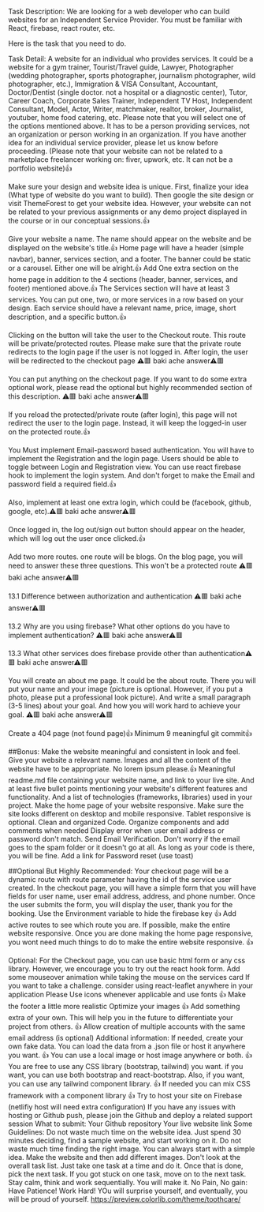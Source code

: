 Task Description:
We are looking for a web developer who can build websites for an Independent Service Provider. You must be familiar with React, firebase, react router, etc.

Here is the task that you need to do.

Task Detail:
A website for an individual who provides services. It could be a website for a gym trainer, Tourist/Travel guide, Lawyer, Photographer (wedding photographer, sports photographer, journalism photographer, wild photographer, etc.), Immigration & VISA Consultant, Accountant, Doctor/Dentist (single doctor. not a hospital or a diagnostic center), Tutor, Career Coach, Corporate Sales Trainer, Independent TV Host, Independent Consultant, Model, Actor, Writer, matchmaker, realtor, broker, Journalist, youtuber, home food catering, etc. Please note that you will select one of the options mentioned above. It has to be a person providing services, not an organization or person working in an organization. If you have another idea for an individual service provider, please let us know before proceeding. (Please note that your website can not be related to a marketplace freelancer working on: fiver, upwork, etc. It can not be a portfolio website)👍

Make sure your design and website idea is unique. First, finalize your idea (What type of website do you want to build). Then google the site design or visit ThemeForest to get your website idea. However, your website can not be related to your previous assignments or any demo project displayed in the course or in our conceptual sessions.👍

Give your website a name. The name should appear on the website and be displayed on the website's title.👍
Home page will have a header (simple navbar), banner, services section, and a footer. The banner could be static or a carousel. Either one will be alright.👍
Add One extra section on the home page in addition to the 4 sections (header, banner, services, and footer) mentioned above.👍
The Services section will have at least 3 services. You can put one, two, or more services in a row based on your design. Each service should have a relevant name, price, image, short description, and a specific button.👍

Clicking on the button will take the user to the Checkout route. This route will be private/protected routes. Please make sure that the private route redirects to the login page if the user is not logged in. After login, the user will be redirected to the checkout page ⚠🟥 baki ache answer⚠🟥

You can put anything on the checkout page. If you want to do some extra optional work, please read the optional but highly recommended section of this description. ⚠🟥 baki ache answer⚠🟥

If you reload the protected/private route (after login), this page will not redirect the user to the login page. Instead, it will keep the logged-in user on the protected route.👍

You Must implement Email-password based authentication. You will have to implement the Registration and the login page. Users should be able to toggle between Login and Registration view. You can use react firebase hook to implement the login system. And don't forget to make the Email and password field a required field.👍

Also, implement at least one extra login, which could be (facebook, github, google, etc).⚠🟥 baki ache answer⚠🟥

Once logged in, the log out/sign out button should appear on the header, which will log out the user once clicked.👍

Add two more routes. one route will be blogs. On the blog page, you will need to answer these three questions. This won't be a protected route ⚠🟥 baki ache answer⚠🟥

13.1 Difference between authorization and authentication ⚠🟥 baki ache answer⚠🟥

13.2 Why are you using firebase? What other options do you have to implement authentication? ⚠🟥 baki ache answer⚠🟥

13.3 What other services does firebase provide other than authentication⚠🟥 baki ache answer⚠🟥

You will create an about me page. It could be the about route. There you will put your name and your image (picture is optional. However, if you put a photo, please put a professional look picture). And write a small paragraph (3-5 lines) about your goal. And how you will work hard to achieve your goal. ⚠🟥 baki ache answer⚠🟥

Create a 404 page (not found page)👍
Minimum 9 meaningful git commit👍

##Bonus:
Make the website meaningful and consistent in look and feel. Give your website a relevant name. Images and all the content of the website have to be appropriate. No lorem ipsum please.👍
Meaningful readme.md file containing your website name, and link to your live site.
And at least five bullet points mentioning your website's different features and functionality. And a list of technologies (frameworks, libraries) used in your project.
Make the home page of your website responsive. Make sure the site looks different on desktop and mobile responsive. Tablet responsive is optional.
Clean and organized Code. Organize components and add comments when needed
Display error when user email address or password don't match.
Send Email Verification. Don't worry if the email goes to the spam folder or it doesn't go at all. As long as your code is there, you will be fine.
Add a link for Password reset (use toast)

##Optional But Highly Recommended:
Your checkout page will be a dynamic route with route parameter having the id of the service user created. In the checkout page, you will have a simple form that you will have fields for user name, user email address, address, and phone number. Once the user submits the form, you will display the user, thank you for the booking.
Use the Environment variable to hide the firebase key 👍
Add active routes to see which route you are.
If possible, make the entire website responsive. Once you are done making the home page responsive, you wont need much things to do to make the entire website responsive. 👍

Optional:
For the Checkout page, you can use basic html form or any css library. However, we encourage you to try out the react hook form.
Add some mouseover animation while taking the mouse on the services card
If you want to take a challenge. consider using react-leaflet anywhere in your application
Please Use icons whenever applicable and use fonts 👍
Make the footer a little more realistic
Optimize your images 👍
Add something extra of your own. This will help you in the future to differentiate your project from others. 👍
Allow creation of multiple accounts with the same email address (is optional)
Additional information:
If needed, create your own fake data. You can load the data from a .json file or host it anywhere you want. 👍
You can use a local image or host image anywhere or both. 👍
You are free to use any CSS library (bootstrap, tailwind) you want. if you want, you can use both bootstrap and react-bootstrap. Also, if you want, you can use any tailwind component library. 👍
If needed you can mix CSS framework with a component library 👍
Try to host your site on Firebase (netlifiy host will need extra configuration)
If you have any issues with hosting or Github push, please join the Github and deploy a related support session
What to submit:
Your Github repository
Your live website link
Some Guidelines:
Do not waste much time on the website idea. Just spend 30 minutes deciding, find a sample website, and start working on it.
Do not waste much time finding the right image. You can always start with a simple idea. Make the website and then add different images.
Don't look at the overall task list. Just take one task at a time and do it. Once that is done, pick the next task. If you got stuck on one task, move on to the next task.
Stay calm, think and work sequentially. You will make it.
No Pain, No gain:
Have Patience! Work Hard! YOu will surprise yourself, and eventually, you will be proud of yourself.
https://preview.colorlib.com/theme/toothcare/
